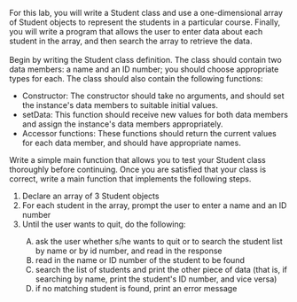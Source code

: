 For this lab, you will write a Student class and use a one-dimensional array of Student objects to
represent the students in a particular course. Finally, you will write a program that allows the user to
enter data about each student in the array, and then search the array to retrieve the data.
<br/>
<br/>
Begin by writing the Student class definition. The class should contain two data members: a name and
an ID number; you should choose appropriate types for each. The class should also contain the
following functions:
<ul>
    <li>
        Constructor: The constructor should take no arguments, and should set the instance's data
        members to suitable initial values.
    </li>
    <li>
        setData: This function should receive new values for both data members and assign the instance's
        data members appropriately.
    </li>
    <li>
        Accessor functions: These functions should return the current values for each data member, and
        should have appropriate names.
    </li>
</ul>

Write a simple main function that allows you to test your Student class thoroughly before continuing.
Once you are satisfied that your class is correct, write a main function that implements the following
steps.

<ol>
    <li>Declare an array of 3 Student objects</li>
    <li>For each student in the array, prompt the user to enter a name and an ID number</li>
    <li>Until the user wants to quit, do the following:</li>
    <ol style="list-style-type: upper-alpha">
        <li> 
            ask the user whether s/he wants to quit or to search the student list by name or by id
            number, and read in the response
        </li>
        <li>
            read in the name or ID number of the student to be found
        </li>
        <li>
            search the list of students and print the other piece of data (that is, if searching by
            name, print the student's ID number, and vice versa)
        </li>
        <li>
            if no matching student is found, print an error message
        </li>
    </ol>
</ol>


